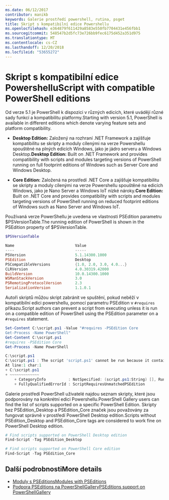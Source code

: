 ```yaml
---
ms.date: 06/12/2017
contributor: manikb
keywords: Galerie prostředí powershell, rutina, psget
title: Skript s kompatibilní edice Powershellu
ms.openlocfilehash: e364879f611429a8583e550fb7704431e456fbb1
ms.sourcegitcommit: 548547b2d5fc73e726bb9fec6175d452a351d975
ms.translationtype: MT
ms.contentlocale: cs-CZ
ms.lasthandoff: 12/20/2018
ms.locfileid: "53655272"
---
```

# <a name="script-with-compatible-powershell-editions"></a><span data-ttu-id="69301-103">Skript s kompatibilní edice Powershellu</span><span class="sxs-lookup"><span data-stu-id="69301-103">Script with compatible PowerShell editions</span></span>

<span data-ttu-id="69301-104">Od verze 5.1 je PowerShell k dispozici v různých edicích, které uvádějí různé sady funkcí a kompatibilitu platformy.</span><span class="sxs-lookup"><span data-stu-id="69301-104">Starting with version 5.1, PowerShell is available in different editions which denote varying feature sets and platform compatibility.</span></span>

- <span data-ttu-id="69301-105">**Desktop Edition:** Založený na rozhraní .NET Framework a zajišťuje kompatibilitu se skripty a moduly cílenými na verze Powershellu spouštěné na plných edicích Windows, jako je jádro serveru a Windows Desktop.</span><span class="sxs-lookup"><span data-stu-id="69301-105">**Desktop Edition:** Built on .NET Framework and provides compatibility with scripts and modules targeting versions of PowerShell running on full footprint editions of Windows such as Server Core and Windows Desktop.</span></span>

- <span data-ttu-id="69301-106">**Core Edition:** Založená na prostředí .NET Core a zajišťuje kompatibilitu se skripty a moduly cílenými na verze Powershellu spouštěné na edicích Windows, jako je Nano Server a Windows IoT nízké nároky.</span><span class="sxs-lookup"><span data-stu-id="69301-106">**Core Edition:** Built on .NET Core and provides compatibility with scripts and modules targeting versions of PowerShell running on reduced footprint editions of Windows such as Nano Server and Windows IoT.</span></span>

<span data-ttu-id="69301-107">Používaná verze PowerShellu je uvedena ve vlastnosti PSEdition parametru $PSVersionTable.</span><span class="sxs-lookup"><span data-stu-id="69301-107">The running edition of PowerShell is shown in the PSEdition property of $PSVersionTable.</span></span>

```powershell
$PSVersionTable

Name                           Value
----                           -----
PSVersion                      5.1.14300.1000
PSEdition                      Desktop
PSCompatibleVersions           {1.0, 2.0, 3.0, 4.0...}
CLRVersion                     4.0.30319.42000
BuildVersion                   10.0.14300.1000
WSManStackVersion              3.0
PSRemotingProtocolVersion      2.3
SerializationVersion           1.1.0.1
```

<span data-ttu-id="69301-108">Autoři skriptů můžou skript zabránit ve spuštění, pokud neběží v kompatibilní edici powershellu, pomocí parametru PSEdition v `#requires` příkazu.</span><span class="sxs-lookup"><span data-stu-id="69301-108">Script authors can prevent a script from executing unless it is run on a compatible edition of PowerShell using the PSEdition parameter on a `#requires` statement.</span></span>

```powershell
Set-Content C:\script.ps1 -Value "#requires -PSEdition Core
Get-Process -Name PowerShell"
Get-Content C:\script.ps1
#requires -PSEdition Core
Get-Process -Name PowerShell

C:\script.ps1
C:\script.ps1 : The script 'script.ps1' cannot be run because it contained a "#requires" statement for PowerShell editions 'Core'. The edition of PowerShell that is required by the script does not match the currently running PowerShell Desktop edition.
At line:1 char:1
+ C:\script.ps1
+ ~~~~~~~~~~~~~
    + CategoryInfo          : NotSpecified: (script.ps1:String) [], RuntimeException
    + FullyQualifiedErrorId : ScriptRequiresUnmatchedPSEdition
```

<span data-ttu-id="69301-109">Galerie prostředí PowerShell uživatelé najdou seznam skripty, které jsou podporovány na konkrétní edici Powershellu.</span><span class="sxs-lookup"><span data-stu-id="69301-109">PowerShell Gallery users can find the list of scripts supported on a specific PowerShell Edition.</span></span>
<span data-ttu-id="69301-110">Skripty bez PSEdition_Desktop a PSEdition_Core značek jsou považovány za fungovat správně v prostředí PowerShell Desktop edition.</span><span class="sxs-lookup"><span data-stu-id="69301-110">Scripts without PSEdition_Desktop and PSEdition_Core tags are considered to work fine on PowerShell Desktop edition.</span></span>

```powershell
# Find scripts supported on PowerShell Desktop edition
Find-Script -Tag PSEdition_Desktop

# Find scripts supported on PowerShell Core edition
Find-Script -Tag PSEdition_Core
```

## <a name="more-details"></a><span data-ttu-id="69301-111">Další podrobnosti</span><span class="sxs-lookup"><span data-stu-id="69301-111">More details</span></span>

- [<span data-ttu-id="69301-112">Moduly s PSEditions</span><span class="sxs-lookup"><span data-stu-id="69301-112">Modules with PSEditions</span></span>](module-psedition-support.md)
- [<span data-ttu-id="69301-113">Podpora PSEditions na PowerShellGallery</span><span class="sxs-lookup"><span data-stu-id="69301-113">PSEditions support on PowerShellGallery</span></span>](../how-to/finding-packages/searching-by-compatibility.md)
